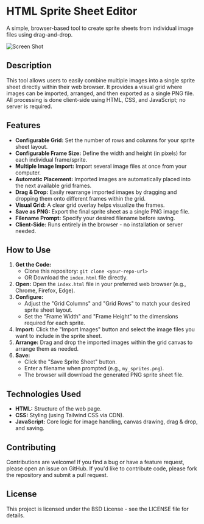 # HTML Sprite Sheet Editor

A simple, browser-based tool to create sprite sheets from individual image files using drag-and-drop.

![Screen Shot](https://grantchen08.github.io/html-sprite-sheet-editor/demo.PNG)

## Description

This tool allows users to easily combine multiple images into a single sprite sheet directly within their web browser. It provides a visual grid where images can be imported, arranged, and then exported as a single PNG file. All processing is done client-side using HTML, CSS, and JavaScript; no server is required.

## Features

* **Configurable Grid:** Set the number of rows and columns for your sprite sheet layout.
* **Configurable Frame Size:** Define the width and height (in pixels) for each individual frame/sprite.
* **Multiple Image Import:** Import several image files at once from your computer.
* **Automatic Placement:** Imported images are automatically placed into the next available grid frames.
* **Drag & Drop:** Easily rearrange imported images by dragging and dropping them onto different frames within the grid.
* **Visual Grid:** A clear grid overlay helps visualize the frames.
* **Save as PNG:** Export the final sprite sheet as a single PNG image file.
* **Filename Prompt:** Specify your desired filename before saving.
* **Client-Side:** Runs entirely in the browser - no installation or server needed.

## How to Use

1.  **Get the Code:**
    * Clone this repository: `git clone <your-repo-url>`
    * OR Download the `index.html` file directly.
2.  **Open:** Open the `index.html` file in your preferred web browser (e.g., Chrome, Firefox, Edge).
3.  **Configure:**
    * Adjust the "Grid Columns" and "Grid Rows" to match your desired sprite sheet layout.
    * Set the "Frame Width" and "Frame Height" to the dimensions required for each sprite.
4.  **Import:** Click the "Import Images" button and select the image files you want to include in the sprite sheet.
5.  **Arrange:** Drag and drop the imported images within the grid canvas to arrange them as needed.
6.  **Save:**
    * Click the "Save Sprite Sheet" button.
    * Enter a filename when prompted (e.g., `my_sprites.png`).
    * The browser will download the generated PNG sprite sheet file.

## Technologies Used

* **HTML:** Structure of the web page.
* **CSS:** Styling (using Tailwind CSS via CDN).
* **JavaScript:** Core logic for image handling, canvas drawing, drag & drop, and saving.

## Contributing

Contributions are welcome! If you find a bug or have a feature request, please open an issue on GitHub. If you'd like to contribute code, please fork the repository and submit a pull request.

## License

This project is licensed under the BSD License - see the LICENSE file for details.
